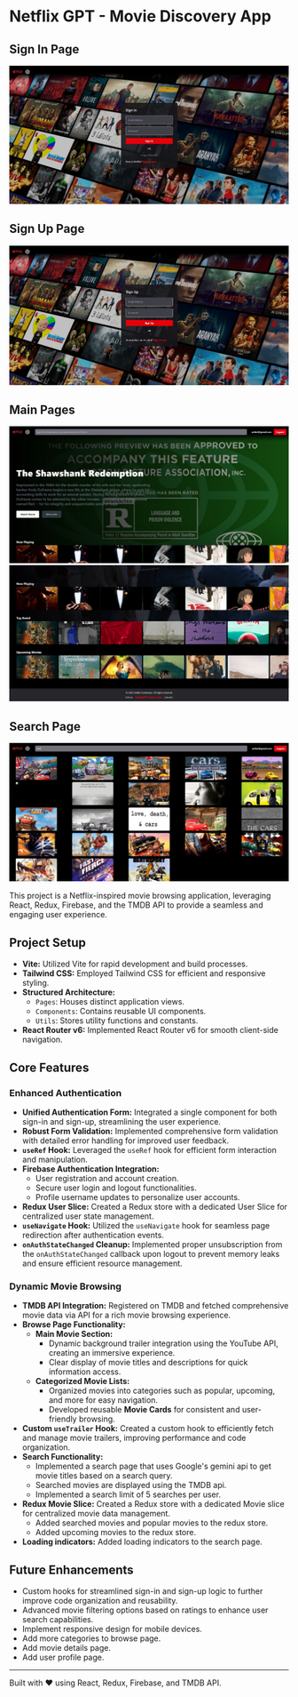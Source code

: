 # Netflix GPT - Movie Discovery App

## Sign In Page
![Alt text](ReadmeImages/signin.jpg)

## Sign Up Page
![Alt text](ReadmeImages/signup.jpg)

## Main Pages
![Alt text](ReadmeImages/mainpage.jpg)
![Alt text](ReadmeImages/mainpage2.jpg)

## Search Page
![Alt text](ReadmeImages/search.jpg)

This project is a Netflix-inspired movie browsing application, leveraging React, Redux, Firebase, and the TMDB API to provide a seamless and engaging user experience.

## Project Setup

- **Vite:** Utilized Vite for rapid development and build processes.
- **Tailwind CSS:** Employed Tailwind CSS for efficient and responsive styling.
- **Structured Architecture:**
  - `Pages`: Houses distinct application views.
  - `Components`: Contains reusable UI components.
  - `Utils`: Stores utility functions and constants.
- **React Router v6:** Implemented React Router v6 for smooth client-side navigation.

## Core Features

### Enhanced Authentication

- **Unified Authentication Form:** Integrated a single component for both sign-in and sign-up, streamlining the user experience.
- **Robust Form Validation:** Implemented comprehensive form validation with detailed error handling for improved user feedback.
- **`useRef` Hook:** Leveraged the `useRef` hook for efficient form interaction and manipulation.
- **Firebase Authentication Integration:**
  - User registration and account creation.
  - Secure user login and logout functionalities.
  - Profile username updates to personalize user accounts.
- **Redux User Slice:** Created a Redux store with a dedicated User Slice for centralized user state management.
- **`useNavigate` Hook:** Utilized the `useNavigate` hook for seamless page redirection after authentication events.
- **`onAuthStateChanged` Cleanup:** Implemented proper unsubscription from the `onAuthStateChanged` callback upon logout to prevent memory leaks and ensure efficient resource management.

### Dynamic Movie Browsing

- **TMDB API Integration:** Registered on TMDB and fetched comprehensive movie data via API for a rich movie browsing experience.
- **Browse Page Functionality:**
  - **Main Movie Section:**
    - Dynamic background trailer integration using the YouTube API, creating an immersive experience.
    - Clear display of movie titles and descriptions for quick information access.
  - **Categorized Movie Lists:**
    - Organized movies into categories such as popular, upcoming, and more for easy navigation.
    - Developed reusable **Movie Cards** for consistent and user-friendly browsing.
- **Custom `useTrailer` Hook:** Created a custom hook to efficiently fetch and manage movie trailers, improving performance and code organization.
- **Search Functionality:**
  - Implemented a search page that uses Google's gemini api to get movie titles based on a search query.
  - Searched movies are displayed using the TMDB api.
  - Implemented a search limit of 5 searches per user.
- **Redux Movie Slice:** Created a Redux store with a dedicated Movie slice for centralized movie data management.
  - Added searched movies and popular movies to the redux store.
  - Added upcoming movies to the redux store.
- **Loading indicators:** Added loading indicators to the search page.

## Future Enhancements

- Custom hooks for streamlined sign-in and sign-up logic to further improve code organization and reusability.
- Advanced movie filtering options based on ratings to enhance user search capabilities.
- Implement responsive design for mobile devices.
- Add more categories to browse page.
- Add movie details page.
- Add user profile page.

---

Built with ❤️ using React, Redux, Firebase, and TMDB API.
